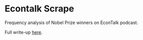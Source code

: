 # Econtalk Scrape

Frequency analysis of Nobel Prize winners on EconTalk podcast.

Full write-up [here](https://tonyklausing.com/posts/textual-analysis-of-econtalk-podcast/).

